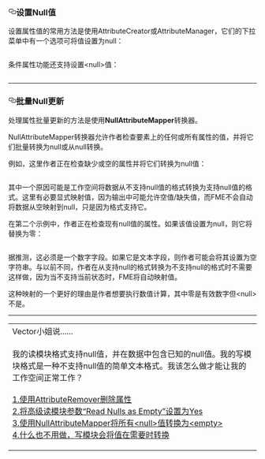 
    
  <div id="readme" class="readme blob instapaper_body">
    <article class="markdown-body entry-content" itemprop="text"><h3><a id="user-content-setting-null-values" class="anchor" aria-hidden="true" href="https://github.com/domix2000/FMETraining/blob/Desktop-Advanced-2018/DesktopAdvanced1Attributes/1.08.SettingNullAttributes.md#setting-null-values"><svg class="octicon octicon-link" viewBox="0 0 16 16" version="1.1" width="16" height="16" aria-hidden="true"><path fill-rule="evenodd" d="M4 9h1v1H4c-1.5 0-3-1.69-3-3.5S2.55 3 4 3h4c1.45 0 3 1.69 3 3.5 0 1.41-.91 2.72-2 3.25V8.59c.58-.45 1-1.27 1-2.09C10 5.22 8.98 4 8 4H4c-.98 0-2 1.22-2 2.5S3 9 4 9zm9-3h-1v1h1c1 0 2 1.22 2 2.5S13.98 12 13 12H9c-.98 0-2-1.22-2-2.5 0-.83.42-1.64 1-2.09V6.25c-1.09.53-2 1.84-2 3.25C6 11.31 7.55 13 9 13h4c1.45 0 3-1.69 3-3.5S14.5 6 13 6z"></path></svg></a><font style="vertical-align: inherit;"><font style="vertical-align: inherit;">设置Null值</font></font></h3>
<p><font style="vertical-align: inherit;"><font style="vertical-align: inherit;">设置属性值的常用方法是使用AttributeCreator或AttributeManager，它们的下拉菜单中有一个选项可将值设置为null：</font></font></p>
<p><a target="_blank" href="https://github.com/domix2000/FMETraining/blob/Desktop-Advanced-2018/DesktopAdvanced1Attributes/Images/Img1.024.SettingNull.png"><img src="./Images/Img1.024.SettingNull.png" alt="" style="max-width:100%;"></a></p>
<p><font style="vertical-align: inherit;"><font style="vertical-align: inherit;">条件属性功能还支持设置&lt;null&gt;值：</font></font></p>
<p><a target="_blank" href="https://github.com/domix2000/FMETraining/blob/Desktop-Advanced-2018/DesktopAdvanced1Attributes/Images/Img1.025.SettingConditionalNull.png"><img src="./Images/Img1.025.SettingConditionalNull.png" alt="" style="max-width:100%;"></a></p>
<hr>
<h3><a id="user-content-bulk-null-updates" class="anchor" aria-hidden="true" href="https://github.com/domix2000/FMETraining/blob/Desktop-Advanced-2018/DesktopAdvanced1Attributes/1.08.SettingNullAttributes.md#bulk-null-updates"><svg class="octicon octicon-link" viewBox="0 0 16 16" version="1.1" width="16" height="16" aria-hidden="true"><path fill-rule="evenodd" d="M4 9h1v1H4c-1.5 0-3-1.69-3-3.5S2.55 3 4 3h4c1.45 0 3 1.69 3 3.5 0 1.41-.91 2.72-2 3.25V8.59c.58-.45 1-1.27 1-2.09C10 5.22 8.98 4 8 4H4c-.98 0-2 1.22-2 2.5S3 9 4 9zm9-3h-1v1h1c1 0 2 1.22 2 2.5S13.98 12 13 12H9c-.98 0-2-1.22-2-2.5 0-.83.42-1.64 1-2.09V6.25c-1.09.53-2 1.84-2 3.25C6 11.31 7.55 13 9 13h4c1.45 0 3-1.69 3-3.5S14.5 6 13 6z"></path></svg></a><font style="vertical-align: inherit;"><font style="vertical-align: inherit;">批量Null更新</font></font></h3>
<p><font style="vertical-align: inherit;"><font style="vertical-align: inherit;">处理属性批量更新的方法是使用</font></font><strong><font style="vertical-align: inherit;"><font style="vertical-align: inherit;">NullAttributeMapper</font></font></strong><font style="vertical-align: inherit;"><font style="vertical-align: inherit;">转换器。</font></font></p>
<p><font style="vertical-align: inherit;"><font style="vertical-align: inherit;">NullAttributeMapper转换器允许作者检查要素上的任何或所有属性的值，并将它们批量转换为null或从null转换。</font></font></p>
<p><font style="vertical-align: inherit;"><font style="vertical-align: inherit;">例如，这里作者正在检查缺少或空的属性并将它们转换为null值：</font></font></p>
<p><a target="_blank" href="https://github.com/domix2000/FMETraining/blob/Desktop-Advanced-2018/DesktopAdvanced1Attributes/Images/Img1.026.NullAttrMapperExample1.png"><img src="./Images/Img1.026.NullAttrMapperExample1.png" alt="" style="max-width:100%;"></a></p>
<p><font style="vertical-align: inherit;"><font style="vertical-align: inherit;">其中一个原因可能是工作空间将数据从不支持null值的格式转换为支持null值的格式。</font><font style="vertical-align: inherit;">这里有必要显式映射值，因为输出中可能允许空值/缺失值，而FME不会自动将数据从空映射到null，只是因为格式支持它。</font></font></p>
<p><font style="vertical-align: inherit;"><font style="vertical-align: inherit;">在第二个示例中，作者正在检查现有null值的属性。</font><font style="vertical-align: inherit;">如果该值设置为null，则它将替换为零：</font></font></p>
<p><a target="_blank" href="https://github.com/domix2000/FMETraining/blob/Desktop-Advanced-2018/DesktopAdvanced1Attributes/Images/Img1.027.NullAttrMapperExample2.png"><img src="./Images/Img1.027.NullAttrMapperExample2.png" alt="" style="max-width:100%;"></a></p>
<p><font style="vertical-align: inherit;"><font style="vertical-align: inherit;">据推测，这必须是一个数字字段。</font><font style="vertical-align: inherit;">如果它是文本字段，则作者可能会将其设置为空字符串。</font><font style="vertical-align: inherit;">与以前不同，作者在从支持null的格式转换为不支持null的格式时不需要这样做，因为当不支持当前状态时，FME将自动映射值。</font></font></p>
<p><font style="vertical-align: inherit;"><font style="vertical-align: inherit;">这种映射的一个更好的理由是作者想要执行数值计算，其中零是有效数字但&lt;null&gt;不是。</font></font></p>
<hr>

<table>
<tbody><tr>
<td>
<i></i><font style="vertical-align: inherit;"><font style="vertical-align: inherit;">
Vector小姐说......
</font></font></td>
</tr>
<tr>
<td><font style="vertical-align: inherit;"><font style="vertical-align: inherit;">

我的读模块格式支持null值，并在数据中包含已知的null值。</font><font style="vertical-align: inherit;">我的写模块格式是一种不支持null值的简单文本格式。</font><font style="vertical-align: inherit;">我该怎么做才能让我的工作空间正常工作？ 
</font></font><br><br><a href="http://52.73.3.37/fmedatastreaming/Manual/QAResponse2017.fmw?chapter=15&amp;question=4&amp;answer=1&amp;DestDataset_TEXTLINE=C%3A%5CFMEOutput%5CQAResponse.html" rel="nofollow"><font style="vertical-align: inherit;"><font style="vertical-align: inherit;">1.使用AttributeRemover删除属性</font></font></a>
<br><a href="http://52.73.3.37/fmedatastreaming/Manual/QAResponse2017.fmw?chapter=15&amp;question=4&amp;answer=2&amp;DestDataset_TEXTLINE=C%3A%5CFMEOutput%5CQAResponse.html" rel="nofollow"><font style="vertical-align: inherit;"><font style="vertical-align: inherit;">2.将高级读模块参数“Read Nulls as Empty”设置为Yes </font></font></a>
<br><a href="http://52.73.3.37/fmedatastreaming/Manual/QAResponse2017.fmw?chapter=15&amp;question=4&amp;answer=3&amp;DestDataset_TEXTLINE=C%3A%5CFMEOutput%5CQAResponse.html" rel="nofollow"><font style="vertical-align: inherit;"><font style="vertical-align: inherit;">3.使用NullAttributeMapper将所有&lt;null&gt;值转换为&lt;empty&gt; </font></font></a>
<br><a href="http://52.73.3.37/fmedatastreaming/Manual/QAResponse2017.fmw?chapter=15&amp;question=4&amp;answer=4&amp;DestDataset_TEXTLINE=C%3A%5CFMEOutput%5CQAResponse.html" rel="nofollow"><font style="vertical-align: inherit;">4.什么也不用做，</font></a><a href="http://52.73.3.37/fmedatastreaming/Manual/QAResponse2017.fmw?chapter=15&amp;question=4&amp;answer=3&amp;DestDataset_TEXTLINE=C%3A%5CFMEOutput%5CQAResponse.html" rel="nofollow"><font style="vertical-align: inherit;">写模块会将值</font></a><a href="http://52.73.3.37/fmedatastreaming/Manual/QAResponse2017.fmw?chapter=15&amp;question=4&amp;answer=4&amp;DestDataset_TEXTLINE=C%3A%5CFMEOutput%5CQAResponse.html" rel="nofollow"><font style="vertical-align: inherit;"><font style="vertical-align: inherit;">在需要时转换</font></font></a>
</td>
</tr>
</tbody></table>
</article>
  </div>

 </div></body></html>
